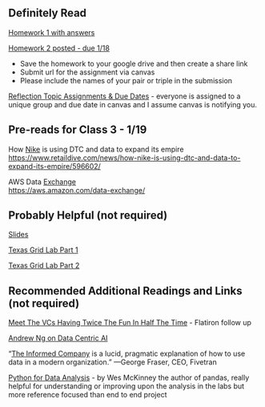 ## Definitely Read
[Homework 1 with answers](https://github.com/brook-miller/mbai-417-data/blob/main/data-models-databases/homework/homework1-answers.ipynb)  

[Homework 2 posted - due 1/18](https://github.com/brook-miller/mbai-417-data/blob/main/enterprise-data-quality/homework/homework2.ipynb)
* Save the homework to your google drive and then create a share link
* Submit url for the assignment via canvas
* Please include the names of your pair or triple in the submission

[Reflection Topic Assignments & Due Dates](https://canvas.northwestern.edu/courses/160099/assignments) - everyone is assigned to a unique group and due date in canvas and I assume canvas is notifying you.

## Pre-reads for Class 3 - 1/19
How [Nike](https://www.retaildive.com/news/how-nike-is-using-dtc-and-data-to-expand-its-empire/596602/) is using DTC and data to expand its empire  
https://www.retaildive.com/news/how-nike-is-using-dtc-and-data-to-expand-its-empire/596602/

AWS Data [Exchange](https://aws.amazon.com/data-exchange/)  
https://aws.amazon.com/data-exchange/

## Probably Helpful (not required)
[Slides](https://github.com/brook-miller/mbai-417-data/blob/main/enterprise-data-quality/enterprise-data-quality.pdf)

[Texas Grid Lab Part 1](https://github.com/brook-miller/mbai-417-data/blob/main/enterprise-data-quality/in-class/austin.ipynb)

[Texas Grid Lab Part 2](https://github.com/brook-miller/mbai-417-data/blob/main/enterprise-data-quality/in-class/austin_2.ipynb)

## Recommended Additional Readings and Links (not required)
[Meet The VCs Having Twice The Fun In Half The Time](https://www.forbes.com/sites/alexkonrad/2021/12/06/operator-partners-vc-firm-flatiron-health-founders/?sh=188585cf15c7) - Flatiron follow up

[Andrew Ng on Data Centric AI](https://www.youtube.com/watch?v=06-AZXmwHjo)


“[The Informed Company](https://www.amazon.com/Informed-Company-Cloud-Based-Explore-Understand/dp/1119748003/) is a lucid, pragmatic explanation of how to use data in a modern organization.” —George Fraser, CEO, Fivetran

[Python for Data Analysis](https://www.amazon.com/Python-Data-Analysis-Wrangling-IPython/dp/1491957662/) - by Wes McKinney the author of pandas, really helpful for understanding or improving upon the analysis in the labs but more reference focused than end to end project

